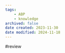 ```yaml
---
tags:
    - ABP
    - knowledge
archived: false
date created: 2023-11-30
date modified: 2024-11-18
---
```


#review